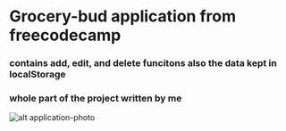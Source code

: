 # Grocery-bud application from freecodecamp

### contains add, edit, and delete funcitons also the data kept in localStorage

### whole part of the project written by me

![alt  application-photo](https://i.imgur.com/jKcAuBE.png)

